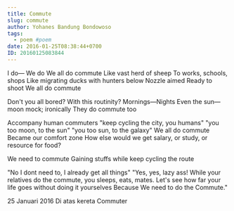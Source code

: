 ```yaml
---
title: Commute
slug: commute
author: Yohanes Bandung Bondowoso
tags:
  - poem #poem
date: 2016-01-25T08:38:44+0700
ID: 20160125083844
---
```


I do— We do
We all do commute
Like vast herd of sheep
To works, schools, shops
Like migrating ducks
with hunters below
Nozzle aimed
Ready to shoot
We all do commute

Don't you all bored?
With this routinity?
Mornings—Nights
Even the sun—moon mock;
ironically
They do commute
too

Accompany
human commuters
"keep cycling the city,
you humans"
"you too moon, to the sun"
"you too sun, to the galaxy"
We all do commute
Became our comfort zone
How else would we get salary,
or study,
or resource for food?

We need to commute
Gaining stuffs while
keep cycling the route

"No I dont need to,
I already get all things"
"Yes, yes, lazy ass!
While your relatives do
the commute,
you sleeps, eats, mates.
Let's see how far your life goes
without doing it yourselves
Because
We need to
do
the Commute."

25 Januari 2016
Di atas kereta Commuter